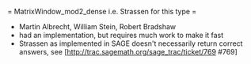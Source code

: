 =  MatrixWindow_mod2_dense i.e. Strassen for this type =
 * Martin Albrecht, William Stein, Robert Bradshaw
 * had an implementation, but requires much work to make it fast
 * Strassen as implemented in SAGE doesn't necessarily return correct answers, see [http://trac.sagemath.org/sage_trac/ticket/769 #769]
 
